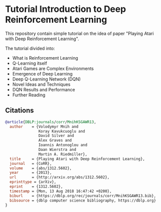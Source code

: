 # Tutorial Introduction to Deep Reinforcement Learning

This repository contain simple tutorial on the idea of paper "Playing Atari with Deep Reinforcement Learning".

The tutorial divided into:
- What is Reinforcement Learning
- Q-Learning itself
- Atari Games are Complex Environments
- Emergence of Deep Learning
- Deep Q-Learning Network (DQN)
- Novel Ideas and Techniques
- DQN Results and Performance
- Further Reading

## Citations
```bibtex
@article{DBLP:journals/corr/MnihKSGAWR13,
  author    = {Volodymyr Mnih and
               Koray Kavukcuoglu and
               David Silver and
               Alex Graves and
               Ioannis Antonoglou and
               Daan Wierstra and
               Martin A. Riedmiller},
  title     = {Playing Atari with Deep Reinforcement Learning},
  journal   = {CoRR},
  volume    = {abs/1312.5602},
  year      = {2013},
  url       = {http://arxiv.org/abs/1312.5602},
  eprinttype = {arXiv},
  eprint    = {1312.5602},
  timestamp = {Mon, 13 Aug 2018 16:47:42 +0200},
  biburl    = {https://dblp.org/rec/journals/corr/MnihKSGAWR13.bib},
  bibsource = {dblp computer science bibliography, https://dblp.org}
}
```